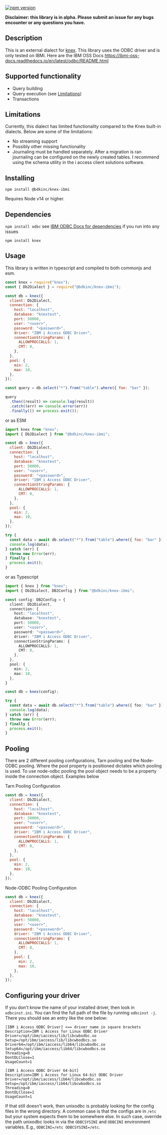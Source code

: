 [![npm version](http://img.shields.io/npm/v/@bdkinc/knex-ibmi.svg)](https://npmjs.org/package/@bdkinc/knex-ibmi)

**Disclaimer: this library is in alpha. Please submit an issue for any bugs encounter or any questions you have.**

## Description

This is an external dialect for [knex](https://github.com/tgriesser/knex). This library uses the ODBC driver and is only tested on IBMi. Here are the IBM OSS Docs https://ibmi-oss-docs.readthedocs.io/en/latest/odbc/README.html

## Supported functionality

- Query building
- Query execution (see [Limitations](#Limitations))
- Transactions

## Limitations

Currently, this dialect has limited functionality compared to the Knex built-in dialects. Below are some of the limitations:

- No streaming support
- Possibly other missing functionality
- Journaling must be handled separately. After a migration is ran journaling can be configured on the newly created tables. I recommend using the schema utility in the i access client solutions software.

## Installing

`npm install @bdkinc/knex-ibmi`

Requires Node v14 or higher.

## Dependencies

`npm install odbc` see [IBM ODBC Docs for dependencies](https://ibmi-oss-docs.readthedocs.io/en/latest/odbc/README.html) if you run into any issues

`npm install knex`

## Usage

This library is written in typescript and compiled to both commonjs and esm.

```javascript
const knex = require("knex");
const { Db2Dialect } = require("@bdkinc/knex-ibmi");

const db = knex({
  client: Db2Dialect,
  connection: {
    host: "localhost",
    database: "knextest",
    port: 50000,
    user: "<user>",
    password: "<password>",
    driver: "IBM i Access ODBC Driver",
    connectionStringParams: {
      ALLOWPROCCALLS: 1,
      CMT: 0,
    },
  },
  pool: {
    min: 2,
    max: 10,
  },
});

const query = db.select("*").from("table").where({ foo: "bar" });

query
  .then((result) => console.log(result))
  .catch((err) => console.error(err))
  .finally(() => process.exit());
```

or as ESM

```javascript
import knex from "knex";
import { Db2Dialect } from "@bdkinc/knex-ibmi";

const db = knex({
  client: Db2Dialect,
  connection: {
    host: "localhost",
    database: "knextest",
    port: 50000,
    user: "<user>",
    password: "<password>",
    driver: "IBM i Access ODBC Driver",
    connectionStringParams: {
      ALLOWPROCCALLS: 1,
      CMT: 0,
    },
  },
  pool: {
    min: 2,
    max: 10,
  },
});

try {
  const data = await db.select("*").from("table").where({ foo: "bar" });
  console.log(data);
} catch (err) {
  throw new Error(err);
} finally {
  process.exit();
}
```

or as Typescript

```typescript
import { knex } from "knex";
import { Db2Dialect, DB2Config } from "@bdkinc/knex-ibmi";

const config: DB2Config = {
  client: Db2Dialect,
  connection: {
    host: "localhost",
    database: "knextest",
    port: 50000,
    user: "<user>",
    password: "<password>",
    driver: "IBM i Access ODBC Driver",
    connectionStringParams: {
      ALLOWPROCCALLS: 1,
      CMT: 0,
    },
  },
  pool: {
    min: 2,
    max: 10,
  },
}

const db = knex(config);

try {
  const data = await db.select("*").from("table").where({ foo: "bar" });
  console.log(data);
} catch (err) {
  throw new Error(err);
} finally {
  process.exit();
}
```

## Pooling

There are 2 different pooling configurations, Tarn pooling and the Node-ODBC pooling. 
Where the pool property is positioned dictates which pooling is used. To use node-odbc pooling the pool object needs to 
be a property inside the connection object. Examples below

Tarn Pooling Configuration

```javascript
const db = knex({
  client: Db2Dialect,
  connection: {
    host: "localhost",
    database: "knextest",
    port: 50000,
    user: "<user>",
    password: "<password>",
    driver: "IBM i Access ODBC Driver",
    connectionStringParams: {
      ALLOWPROCCALLS: 1,
      CMT: 0,
    },
  },
  pool: {
    min: 2,
    max: 10,
  },
});
```

Node-ODBC Pooling Configuration

```javascript
const db = knex({
  client: Db2Dialect,
  connection: {
    host: "localhost",
    database: "knextest",
    port: 50000,
    user: "<user>",
    password: "<password>",
    driver: "IBM i Access ODBC Driver",
    connectionStringParams: {
      ALLOWPROCCALLS: 1,
      CMT: 0,
    },
    pool: {
      min: 2,
      max: 10,
    },
  },
});
```

## Configuring your driver

If you don't know the name of your installed driver, then look in `odbcinst.ini`. You can find the full path of the file by running `odbcinst -j`.
There you should see an entry like the one below:

```
[IBM i Access ODBC Driver] <== driver name in square brackets
Description=IBM i Access for Linux ODBC Driver
Driver=/opt/ibm/iaccess/lib/libcwbodbc.so
Setup=/opt/ibm/iaccess/lib/libcwbodbcs.so
Driver64=/opt/ibm/iaccess/lib64/libcwbodbc.so
Setup64=/opt/ibm/iaccess/lib64/libcwbodbcs.so
Threading=0
DontDLClose=1
UsageCount=1

[IBM i Access ODBC Driver 64-bit]
Description=IBM i Access for Linux 64-bit ODBC Driver
Driver=/opt/ibm/iaccess/lib64/libcwbodbc.so
Setup=/opt/ibm/iaccess/lib64/libcwbodbcs.so
Threading=0
DontDLClose=1
UsageCount=1
```

If that still doesn't work, then unixodbc is probably looking for the config files in the wrong directory. A common case is that the configs are in `/etc` but your system expects them to be somewhere else. In such case, override the path unixodbc looks in via the `ODBCSYSINI` and `ODBCINI` environment variables.
E.g., `ODBCINI=/etc ODBCSYSINI=/etc`.

